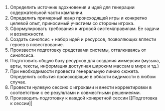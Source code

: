 1. Определить источник вдохновения и идей для генерации содержательной части кампании.
2. Определить примерный жанр происходящей игры и конкретно целевой опыт, приносимый участием со стороны игрока.
3. Сформулировать требования к игровой систем\правилам. Ее задачи и возможности.
4. Создать синопсис + набор идей и ресурсов, позволяющих вплести героев в повествование.
5. Произвести подготовку средствами системы, отталкиваясь от синопсиса.
6. Подготовить общую базу ресурсов для создания иммерсии (музыка, арты, тексты, информация доступная широким массам в мире и тд.)
7. При необходимости провести генеральную линию сюжета. Определить события происходящие в области видимости в любом случае.
8. Провести нулевую сессию с игроками и внести корректировки в соответствии с ее результами и совместными решениеями.
9. Производить подготовку к каждой конкретной сессии [[Подготовка к сессии]] 